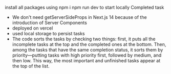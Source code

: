 install all packages using npm i 
npm run dev to start locally
Completed task
- We don't need getServerSideProps in Next.js 14 because of the introduction of Server Components
- deployed on vercel
- used local storage to persist tasks
- The code sorts the tasks by checking two things: first, it puts all the incomplete tasks at the top and the completed ones at the bottom. Then, among the tasks that have the same completion status, it sorts them by priority—putting tasks with high priority first, followed by medium, and then low. This way, the most important and unfinished tasks appear at the top of the list.
